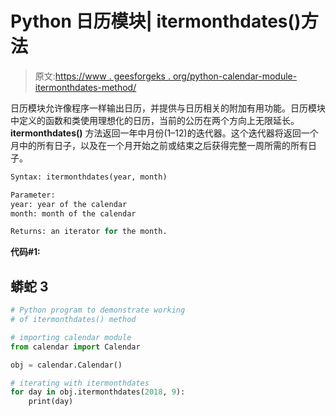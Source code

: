 # Python 日历模块| itermonthdates()方法

> 原文:[https://www . geesforgeks . org/python-calendar-module-itermonthdates-method/](https://www.geeksforgeeks.org/python-calendar-module-itermonthdates-method/)

日历模块允许像程序一样输出日历，并提供与日历相关的附加有用功能。日历模块中定义的函数和类使用理想化的日历，当前的公历在两个方向上无限延长。
**itermonthdates()** 方法返回一年中月份(1–12)的迭代器。这个迭代器将返回一个月中的所有日子，以及在一个月开始之前或结束之后获得完整一周所需的所有日子。

```py
Syntax: itermonthdates(year, month)

Parameter: 
year: year of the calendar
month: month of the calendar

Returns: an iterator for the month.
```

**代码#1:**

## 蟒蛇 3

```py
# Python program to demonstrate working
# of itermonthdates() method

# importing calendar module
from calendar import Calendar

obj = calendar.Calendar()

# iterating with itermonthdates
for day in obj.itermonthdates(2018, 9):
    print(day)
```